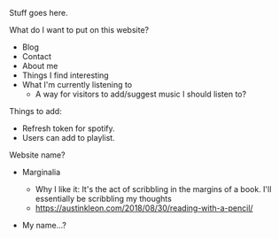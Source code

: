 Stuff goes here.

What do I want to put on this website?
  - Blog
  - Contact
  - About me
  - Things I find interesting
  - What I'm currently listening to
    - A way for visitors to add/suggest music I should listen to?

Things to add:
- Refresh token for spotify.
- Users can add to playlist.


Website name?
  - Marginalia
    - Why I like it: It's the act of scribbling in the margins of a book.
      I'll essentially be scribbling my thoughts
    - https://austinkleon.com/2018/08/30/reading-with-a-pencil/

  - My name...?
